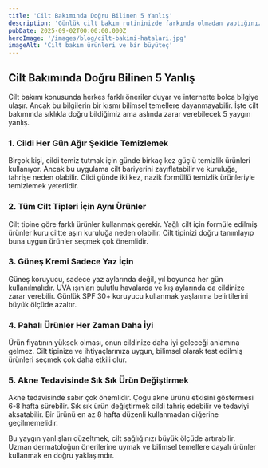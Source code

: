 ```yaml
---
title: 'Cilt Bakımında Doğru Bilinen 5 Yanlış'
description: 'Günlük cilt bakım rutininizde farkında olmadan yaptığınız ve cildinize zarar veren 5 yaygın hatayı açıklıyoruz.'
pubDate: 2025-09-02T00:00:00.000Z
heroImage: '/images/blog/cilt-bakimi-hatalari.jpg'
imageAlt: 'Cilt bakım ürünleri ve bir büyüteç'
---
```


## Cilt Bakımında Doğru Bilinen 5 Yanlış

Cilt bakımı konusunda herkes farklı öneriler duyar ve internette bolca bilgiye ulaşır. Ancak bu bilgilerin bir kısmı bilimsel temellere dayanmayabilir. İşte cilt bakımında sıklıkla doğru bildiğimiz ama aslında zarar verebilecek 5 yaygın yanlış.

### 1. Cildi Her Gün Ağır Şekilde Temizlemek

Birçok kişi, cildi temiz tutmak için günde birkaç kez güçlü temizlik ürünleri kullanıyor. Ancak bu uygulama cilt bariyerini zayıflatabilir ve kuruluğa, tahrişe neden olabilir. Cildi günde iki kez, nazik formüllü temizlik ürünleriyle temizlemek yeterlidir.

### 2. Tüm Cilt Tipleri İçin Aynı Ürünler

Cilt tipine göre farklı ürünler kullanmak gerekir. Yağlı cilt için formüle edilmiş ürünler kuru ciltte aşırı kuruluğa neden olabilir. Cilt tipinizi doğru tanımlayıp buna uygun ürünler seçmek çok önemlidir.

### 3. Güneş Kremi Sadece Yaz İçin

Güneş koruyucu, sadece yaz aylarında değil, yıl boyunca her gün kullanılmalıdır. UVA ışınları bulutlu havalarda ve kış aylarında da cildinize zarar verebilir. Günlük SPF 30+ koruyucu kullanmak yaşlanma belirtilerini büyük ölçüde azaltır.

### 4. Pahalı Ürünler Her Zaman Daha İyi

Ürün fiyatının yüksek olması, onun cildinize daha iyi geleceği anlamına gelmez. Cilt tipinize ve ihtiyaçlarınıza uygun, bilimsel olarak test edilmiş ürünleri seçmek çok daha etkili olur.

### 5. Akne Tedavisinde Sık Sık Ürün Değiştirmek

Akne tedavisinde sabır çok önemlidir. Çoğu akne ürünü etkisini göstermesi 6-8 hafta sürebilir. Sık sık ürün değiştirmek cildi tahriş edebilir ve tedaviyi aksatabilir. Bir ürünü en az 8 hafta düzenli kullanmadan diğerine geçilmemelidir.

Bu yaygın yanlışları düzeltmek, cilt sağlığınızı büyük ölçüde artırabilir. Uzman dermatoloğun önerilerine uymak ve bilimsel temellere dayalı ürünler kullanmak en doğru yaklaşımdır.